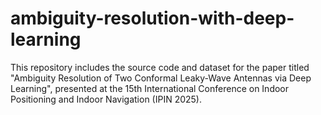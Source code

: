 # ambiguity-resolution-with-deep-learning
This repository includes the source code and dataset for the paper titled "Ambiguity Resolution of Two Conformal Leaky-Wave Antennas via Deep Learning", presented at the 15th International Conference on Indoor Positioning and Indoor Navigation (IPIN 2025).
